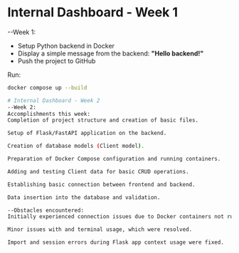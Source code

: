 # Internal Dashboard - Week 1

--Week 1:

- Setup Python backend in Docker
- Display a simple message from the backend: **"Hello backend!"**
- Push the project to GitHub

Run:

```bash
docker compose up --build

# Internal Dashboard - Week 2
--Week 2:
Accomplishments this week:
Completion of project structure and creation of basic files.

Setup of Flask/FastAPI application on the backend.

Creation of database models (Client model).

Preparation of Docker Compose configuration and running containers.

Adding and testing Client data for basic CRUD operations.

Establishing basic connection between frontend and backend.

Data insertion into the database and validation.

--Obstacles encountered:
Initially experienced connection issues due to Docker containers not running correctly.

Minor issues with and terminal usage, which were resolved.

Import and session errors during Flask app context usage were fixed.
